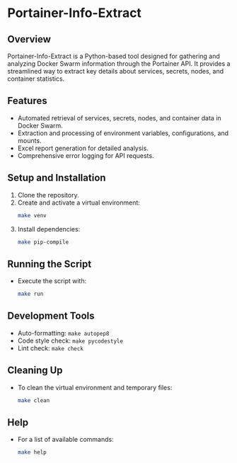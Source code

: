 # Portainer-Info-Extract

## Overview
Portainer-Info-Extract is a Python-based tool designed for gathering and analyzing Docker Swarm information through the Portainer API. It provides a streamlined way to extract key details about services, secrets, nodes, and container statistics.

## Features
- Automated retrieval of services, secrets, nodes, and container data in Docker Swarm.
- Extraction and processing of environment variables, configurations, and mounts.
- Excel report generation for detailed analysis.
- Comprehensive error logging for API requests.

## Setup and Installation
1. Clone the repository.
2. Create and activate a virtual environment:
   ```bash
   make venv
   ```
3. Install dependencies:
   ```bash
   make pip-compile
   ```

## Running the Script
- Execute the script with:
  ```bash
  make run
  ```

## Development Tools
- Auto-formatting: `make autopep8`
- Code style check: `make pycodestyle`
- Lint check: `make check`

## Cleaning Up
- To clean the virtual environment and temporary files:
  ```bash
  make clean
  ```

## Help
- For a list of available commands:
  ```bash
  make help
  ```

